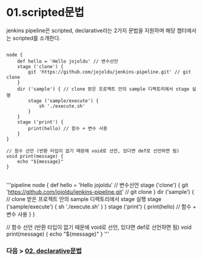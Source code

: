 # 01.scripted문법

jenkins pipeline은 scripted, declarative라는 2가지 문법을 지원하며 해당 챕터에서는 scripted를 소개한다.

<pre>
<code>
node {
    def hello = 'Hello jojoldu' // 변수선언
    stage ('clone') {
        git 'https://github.com/jojoldu/jenkins-pipeline.git' // git clone
    }
    dir ('sample') { // clone 받은 프로젝트 안의 sample 디렉토리에서 stage 실행
        stage ('sample/execute') {
            sh './execute.sh'
        }
    }
    stage ('print') {
        print(hello) // 함수 + 변수 사용
    }
}

// 함수 선언 (반환 타입이 없기 때문에 void로 선언, 있다면 def로 선언하면 됨)
void print(message) {
    echo "${message}"
}
</code>
</pre>

'''pipeline
node {
def hello = 'Hello jojoldu' // 변수선언
stage ('clone') {
git 'https://github.com/jojoldu/jenkins-pipeline.git' // git clone
}
dir ('sample') { // clone 받은 프로젝트 안의 sample 디렉토리에서 stage 실행
stage ('sample/execute') {
sh './execute.sh'
}
}
stage ('print') {
print(hello) // 함수 + 변수 사용
}
}

// 함수 선언 (반환 타입이 없기 때문에 void로 선언, 있다면 def로 선언하면 됨)
void print(message) {
echo "${message}"
}
'''

### 다음 > [02. declarative문법](02.%20declarative문법.md)
